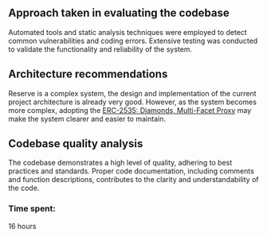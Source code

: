 
## Approach taken in evaluating the codebase
Automated tools and static analysis techniques were employed to detect common vulnerabilities and coding errors.
Extensive testing was conducted to validate the functionality and reliability of the system.

## Architecture recommendations
Reserve is a complex system, the design and implementation of the current project architecture is already very good.
However, as the system becomes more complex, adopting the [ERC-2535: Diamonds, Multi-Facet Proxy](https://eips.ethereum.org/EIPS/eip-2535) may make the system clearer and easier to maintain.

## Codebase quality analysis
The codebase demonstrates a high level of quality, adhering to best practices and standards.
Proper code documentation, including comments and function descriptions, contributes to the clarity and understandability of the code.


### Time spent:
16 hours